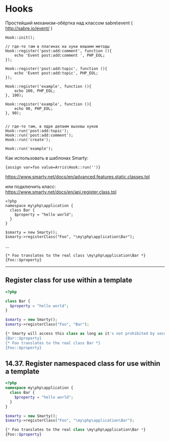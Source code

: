 # Hooks

Простейший механизм-обёртка над классом sabre\event ( http://sabre.io/event/ ) 

```
Hook::init();

// где-то там в плагинах на хуки вешаем методы
Hook::register('post:add:comment', function (){
    echo 'Event post:add:comment ', PHP_EOL;
});

Hook::register('post:add:topic', function (){
    echo 'Event post:add:topic', PHP_EOL;
});

Hook::register('example', function (){
    echo 100, PHP_EOL;
}, 100);

Hook::register('example', function (){
    echo 90, PHP_EOL;
}, 90);


// где-то там, в ядре делаем вызовы хуков
Hook::run('post:add:topic');
Hook::run('post:add:comment');
Hook::run('create');

Hook::run('example');

```

Как использовать в шаблонах Smarty:
```
{assign var=foo value=Arris\Hook::run('')}
```
https://www.smarty.net/docs/en/advanced.features.static.classes.tpl

или подключить класс: https://www.smarty.net/docs/en/api.register.class.tpl

```
<?php
namespace my\php\application {
  class Bar {
    $property = "hello world";
  }
}

$smarty = new Smarty();
$smarty->registerClass("Foo", "\my\php\application\Bar");
```
...
```
{* Foo translates to the real class \my\php\application\Bar *}
{Foo::$property}
```


-------------

## Register class for use within a template

```php
<?php

class Bar {
  $property = "hello world";
}

$smarty = new Smarty();
$smarty->registerClass("Foo", "Bar");
```

   
```php
{* Smarty will access this class as long as it's not prohibited by security *}
{Bar::$property}
{* Foo translates to the real class Bar *}
{Foo::$property}
```
   
## 14.37. Register namespaced class for use within a template

```php
<?php
namespace my\php\application {
  class Bar {
    $property = "hello world";
  }
}

$smarty = new Smarty();
$smarty->registerClass("Foo", "\my\php\application\Bar");

{* Foo translates to the real class \my\php\application\Bar *}
{Foo::$property}
```
   



